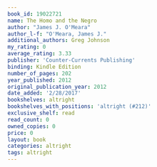 ```yaml
---
book_id: 19022721
name: The Homo and the Negro
author: "James J. O'Meara"
author_l-f: "O'Meara, James J."
additional_authors: Greg Johnson
my_rating: 0
average_rating: 3.33
publisher: 'Counter-Currents Publishing'
binding: Kindle Edition
number_of_pages: 202
year_published: 2012
original_publication_year: 2012
date_added: '2/28/2017'
bookshelves: altright
bookshelves_with_positions: 'altright (#212)'
exclusive_shelf: read
read_count: 0
owned_copies: 0
price: 0
layout: book
categories: altright
tags: altright
---
```


